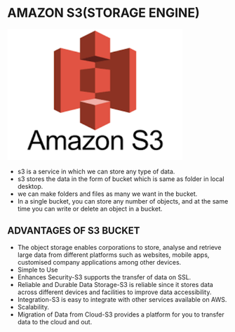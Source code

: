 # **AMAZON S3(STORAGE ENGINE)**

<img src="/images/s3.png" width=400>

* s3 is a service in which we can store any type of data.
* s3 stores the data in the form of bucket which is same as folder in local desktop.
* we can make folders and files as many we want  in the bucket.
*  In a single bucket, you can store any number of  objects, and at the same time you can write or delete an object in a bucket.

## ADVANTAGES OF S3 BUCKET
* The object storage enables corporations to store, analyse and retrieve large data from different platforms such as websites, mobile apps, customised company applications among other devices.
* Simple to Use
* Enhances Security-S3 supports the transfer of data on SSL.
* Reliable and Durable Data Storage-S3 is reliable since it stores data across different devices and facilities to improve data accessibility.
* Integration-S3 is easy to integrate with other services available on AWS.
* Scalability.
* Migration of Data from Cloud-S3 provides a platform for you to transfer data to the cloud and out.
